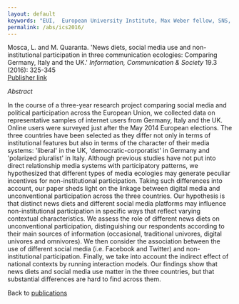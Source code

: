 ```yaml
---
layout: default
keywords: "EUI,  European University Institute, Max Weber fellow, SNS, Scuola Normale Superiore, LUISS, LUISS Guido Carli, post-doc, mario quaranta, publications, cv, CV, political science, sociology, political sociology, political protest, economic crisis, political participation, research, articles, article, Scuola Normale Superiore, book, books, conference, paper, researchgate, academia, googe scholar, scholar, dipartimento di scienze politiche, department of political science, democracy, political, social, european, participation, political science, social media"
permalink: /abs/ics2016/
---
```


Mosca, L. and M. Quaranta. 'News diets, social media use and non-institutional participation in three communication ecologies: Comparing Germany, Italy and the UK.' *Information, Communication & Society* 19.3 (2016): 325-345  
[Publisher link](http://www.tandfonline.com/doi/abs/10.1080/1369118X.2015.1105276?journalCode=rics20)

_Abstract_

In the course of a three-year research project comparing social media and political participation across the European Union, we collected data on representative samples of internet users from Germany, Italy and the UK. Online users were surveyed just after the May 2014 European elections. The three countries have been selected as they differ not only in terms of institutional features but also in terms of the character of their media systems: 'liberal' in the UK, 'democratic-corporatist' in Germany and 'polarized pluralist' in Italy. Although previous studies have not put into direct relationship media systems with participatory patterns, we hypothesized that different types of media ecologies may generate peculiar incentives for non-institutional participation. Taking such differences into account, our paper sheds light on the linkage between digital media and unconventional participation across the three countries. Our hypothesis is that distinct news diets and different social media platforms may influence non-institutional participation in specific ways that reflect varying contextual characteristics. We assess the role of different news diets on unconventional participation, distinguishing our respondents according to their main sources of information (occasional, traditional univores, digital univores and omnivores). We then consider the association between the use of different social media (i.e. Facebook and Twitter) and non-institutional participation. Finally, we take into account the indirect effect of national contexts by running interaction models. Our findings show that news diets and social media use matter in the three countries, but that substantial differences are hard to find across them.


Back to [publications](/publications/)
